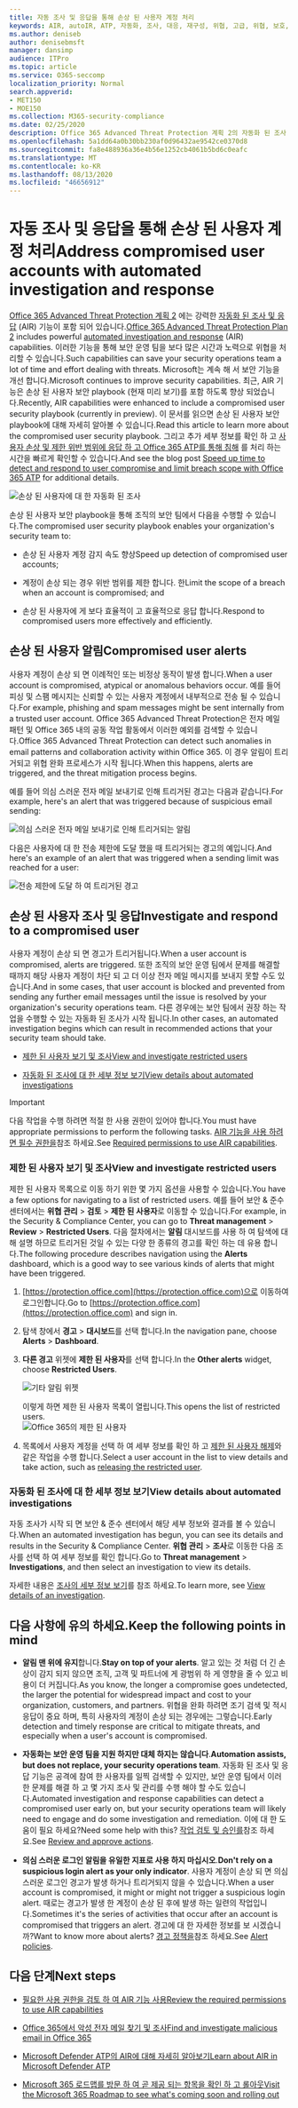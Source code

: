 ```yaml
---
title: 자동 조사 및 응답을 통해 손상 된 사용자 계정 처리
keywords: AIR, autoIR, ATP, 자동화, 조사, 대응, 재구성, 위협, 고급, 위협, 보호, 손상
ms.author: deniseb
author: denisebmsft
manager: dansimp
audience: ITPro
ms.topic: article
ms.service: O365-seccomp
localization_priority: Normal
search.appverid:
- MET150
- MOE150
ms.collection: M365-security-compliance
ms.date: 02/25/2020
description: Office 365 Advanced Threat Protection 계획 2의 자동화 된 조사 및 응답 기능을 사용 하 여 공격에 노출 된 사용자 계정을 검색 하 고 해결 하는 프로세스를 빠르게 진행 하는 방법을 알아봅니다.
ms.openlocfilehash: 5a1dd64a0b30bb230af0d96432ae9542ce0370d8
ms.sourcegitcommit: fa8e488936a36e4b56e1252cb4061b5bd6c0eafc
ms.translationtype: MT
ms.contentlocale: ko-KR
ms.lasthandoff: 08/13/2020
ms.locfileid: "46656912"
---
```

# <a name="address-compromised-user-accounts-with-automated-investigation-and-response"></a><span data-ttu-id="dce96-104">자동 조사 및 응답을 통해 손상 된 사용자 계정 처리</span><span class="sxs-lookup"><span data-stu-id="dce96-104">Address compromised user accounts with automated investigation and response</span></span>

<span data-ttu-id="dce96-105">[Office 365 Advanced Threat Protection 계획 2](https://docs.microsoft.com/microsoft-365/security/office-365-security/office-365-atp?view=o365-worldwide#office-365-atp-plan-1-and-plan-2) 에는 강력한 [자동화 된 조사 및 응답](https://docs.microsoft.com/microsoft-365/security/office-365-security/office-365-air) (AIR) 기능이 포함 되어 있습니다.</span><span class="sxs-lookup"><span data-stu-id="dce96-105">[Office 365 Advanced Threat Protection Plan 2](https://docs.microsoft.com/microsoft-365/security/office-365-security/office-365-atp?view=o365-worldwide#office-365-atp-plan-1-and-plan-2) includes powerful [automated investigation and response](https://docs.microsoft.com/microsoft-365/security/office-365-security/office-365-air) (AIR) capabilities.</span></span> <span data-ttu-id="dce96-106">이러한 기능을 통해 보안 운영 팀을 보다 많은 시간과 노력으로 위협을 처리할 수 있습니다.</span><span class="sxs-lookup"><span data-stu-id="dce96-106">Such capabilities can save your security operations team a lot of time and effort dealing with threats.</span></span> <span data-ttu-id="dce96-107">Microsoft는 계속 해 서 보안 기능을 개선 합니다.</span><span class="sxs-lookup"><span data-stu-id="dce96-107">Microsoft continues to improve security capabilities.</span></span> <span data-ttu-id="dce96-108">최근, AIR 기능은 손상 된 사용자 보안 playbook (현재 미리 보기)를 포함 하도록 향상 되었습니다.</span><span class="sxs-lookup"><span data-stu-id="dce96-108">Recently, AIR capabilities were enhanced to include a compromised user security playbook (currently in preview).</span></span> <span data-ttu-id="dce96-109">이 문서를 읽으면 손상 된 사용자 보안 playbook에 대해 자세히 알아볼 수 있습니다.</span><span class="sxs-lookup"><span data-stu-id="dce96-109">Read this article to learn more about the compromised user security playbook.</span></span> <span data-ttu-id="dce96-110">그리고 추가 세부 정보를 확인 하 고 [사용자 손상 및 제한 위반 범위에 응답 하 고 Office 365 ATP를 통해 침해](https://techcommunity.microsoft.com/t5/Security-Privacy-and-Compliance/Speed-up-time-to-detect-and-respond-to-user-compromise-and-limit/ba-p/977053) 를 처리 하는 시간을 빠르게 확인할 수 있습니다.</span><span class="sxs-lookup"><span data-stu-id="dce96-110">And see the blog post [Speed up time to detect and respond to user compromise and limit breach scope with Office 365 ATP](https://techcommunity.microsoft.com/t5/Security-Privacy-and-Compliance/Speed-up-time-to-detect-and-respond-to-user-compromise-and-limit/ba-p/977053) for additional details.</span></span>

![손상 된 사용자에 대 한 자동화 된 조사](/microsoft-365/media/office365atp-compduserinvestigation.jpg)

<span data-ttu-id="dce96-112">손상 된 사용자 보안 playbook을 통해 조직의 보안 팀에서 다음을 수행할 수 있습니다.</span><span class="sxs-lookup"><span data-stu-id="dce96-112">The compromised user security playbook enables your organization's security team to:</span></span>

- <span data-ttu-id="dce96-113">손상 된 사용자 계정 감지 속도 향상</span><span class="sxs-lookup"><span data-stu-id="dce96-113">Speed up detection of compromised user accounts;</span></span>

- <span data-ttu-id="dce96-114">계정이 손상 되는 경우 위반 범위를 제한 합니다. 한</span><span class="sxs-lookup"><span data-stu-id="dce96-114">Limit the scope of a breach when an account is compromised; and</span></span>

- <span data-ttu-id="dce96-115">손상 된 사용자에 게 보다 효율적이 고 효율적으로 응답 합니다.</span><span class="sxs-lookup"><span data-stu-id="dce96-115">Respond to compromised users more effectively and efficiently.</span></span>

## <a name="compromised-user-alerts"></a><span data-ttu-id="dce96-116">손상 된 사용자 알림</span><span class="sxs-lookup"><span data-stu-id="dce96-116">Compromised user alerts</span></span>

<span data-ttu-id="dce96-117">사용자 계정이 손상 되 면 이례적인 또는 비정상 동작이 발생 합니다.</span><span class="sxs-lookup"><span data-stu-id="dce96-117">When a user account is compromised, atypical or anomalous behaviors occur.</span></span> <span data-ttu-id="dce96-118">예를 들어 피싱 및 스팸 메시지는 신뢰할 수 있는 사용자 계정에서 내부적으로 전송 될 수 있습니다.</span><span class="sxs-lookup"><span data-stu-id="dce96-118">For example, phishing and spam messages might be sent internally from a trusted user account.</span></span> <span data-ttu-id="dce96-119">Office 365 Advanced Threat Protection은 전자 메일 패턴 및 Office 365 내의 공동 작업 활동에서 이러한 예외를 검색할 수 있습니다.</span><span class="sxs-lookup"><span data-stu-id="dce96-119">Office 365 Advanced Threat Protection can detect such anomalies in email patterns and collaboration activity within Office 365.</span></span> <span data-ttu-id="dce96-120">이 경우 알림이 트리거되고 위협 완화 프로세스가 시작 됩니다.</span><span class="sxs-lookup"><span data-stu-id="dce96-120">When this happens, alerts are triggered, and the threat mitigation process begins.</span></span>

<span data-ttu-id="dce96-121">예를 들어 의심 스러운 전자 메일 보내기로 인해 트리거된 경고는 다음과 같습니다.</span><span class="sxs-lookup"><span data-stu-id="dce96-121">For example, here's an alert that was triggered because of suspicious email sending:</span></span>

![의심 스러운 전자 메일 보내기로 인해 트리거되는 알림](/microsoft-365/media/office365atp-suspiciousemailsendalert.jpg)

<span data-ttu-id="dce96-123">다음은 사용자에 대 한 전송 제한에 도달 했을 때 트리거되는 경고의 예입니다.</span><span class="sxs-lookup"><span data-stu-id="dce96-123">And here's an example of an alert that was triggered when a sending limit was reached for a user:</span></span>

![전송 제한에 도달 하 여 트리거된 경고](/microsoft-365/media/office365atp-sendinglimitreached.jpg)

## <a name="investigate-and-respond-to-a-compromised-user"></a><span data-ttu-id="dce96-125">손상 된 사용자 조사 및 응답</span><span class="sxs-lookup"><span data-stu-id="dce96-125">Investigate and respond to a compromised user</span></span>

<span data-ttu-id="dce96-126">사용자 계정이 손상 되 면 경고가 트리거됩니다.</span><span class="sxs-lookup"><span data-stu-id="dce96-126">When a user account is compromised, alerts are triggered.</span></span> <span data-ttu-id="dce96-127">또한 조직의 보안 운영 팀에서 문제를 해결할 때까지 해당 사용자 계정이 차단 되 고 더 이상 전자 메일 메시지를 보내지 못할 수도 있습니다.</span><span class="sxs-lookup"><span data-stu-id="dce96-127">And in some cases, that user account is blocked and prevented from sending any further email messages until the issue is resolved by your organization's security operations team.</span></span> <span data-ttu-id="dce96-128">다른 경우에는 보안 팀에서 권장 하는 작업을 수행할 수 있는 자동화 된 조사가 시작 됩니다.</span><span class="sxs-lookup"><span data-stu-id="dce96-128">In other cases, an automated investigation begins which can result in recommended actions that your security team should take.</span></span>

- [<span data-ttu-id="dce96-129">제한 된 사용자 보기 및 조사</span><span class="sxs-lookup"><span data-stu-id="dce96-129">View and investigate restricted users</span></span>](#view-and-investigate-restricted-users)

- [<span data-ttu-id="dce96-130">자동화 된 조사에 대 한 세부 정보 보기</span><span class="sxs-lookup"><span data-stu-id="dce96-130">View details about automated investigations</span></span>](#view-details-about-automated-investigations)

> [!IMPORTANT]
> <span data-ttu-id="dce96-131">다음 작업을 수행 하려면 적절 한 사용 권한이 있어야 합니다.</span><span class="sxs-lookup"><span data-stu-id="dce96-131">You must have appropriate permissions to perform the following tasks.</span></span> <span data-ttu-id="dce96-132">[AIR 기능을 사용 하려면 필수 권한을](https://docs.microsoft.com/microsoft-365/security/office-365-security/office-365-air?view=o365-worldwide#required-permissions-to-use-air-capabilities)참조 하세요.</span><span class="sxs-lookup"><span data-stu-id="dce96-132">See [Required permissions to use AIR capabilities](https://docs.microsoft.com/microsoft-365/security/office-365-security/office-365-air?view=o365-worldwide#required-permissions-to-use-air-capabilities).</span></span>

### <a name="view-and-investigate-restricted-users"></a><span data-ttu-id="dce96-133">제한 된 사용자 보기 및 조사</span><span class="sxs-lookup"><span data-stu-id="dce96-133">View and investigate restricted users</span></span>

<span data-ttu-id="dce96-134">제한 된 사용자 목록으로 이동 하기 위한 몇 가지 옵션을 사용할 수 있습니다.</span><span class="sxs-lookup"><span data-stu-id="dce96-134">You have a few options for navigating to a list of restricted users.</span></span> <span data-ttu-id="dce96-135">예를 들어 보안 & 준수 센터에서는 **위협 관리**  >  **검토**  >  **제한 된 사용자**로 이동할 수 있습니다.</span><span class="sxs-lookup"><span data-stu-id="dce96-135">For example, in the Security & Compliance Center, you can go to **Threat management** > **Review** > **Restricted Users**.</span></span> <span data-ttu-id="dce96-136">다음 절차에서는 **알림** 대시보드를 사용 하 여 탐색에 대해 설명 하므로 트리거된 것일 수 있는 다양 한 종류의 경고를 확인 하는 데 유용 합니다.</span><span class="sxs-lookup"><span data-stu-id="dce96-136">The following procedure describes navigation using the **Alerts** dashboard, which is a good way to see various kinds of alerts that might have been triggered.</span></span>

1. <span data-ttu-id="dce96-137">[https://protection.office.com](https://protection.office.com)으로 이동하여 로그인합니다.</span><span class="sxs-lookup"><span data-stu-id="dce96-137">Go to [https://protection.office.com](https://protection.office.com) and sign in.</span></span>

2. <span data-ttu-id="dce96-138">탐색 창에서 **경고**  >  **대시보드**를 선택 합니다.</span><span class="sxs-lookup"><span data-stu-id="dce96-138">In the navigation pane, choose **Alerts** > **Dashboard**.</span></span>

3. <span data-ttu-id="dce96-139">**다른 경고** 위젯에 **제한 된 사용자**를 선택 합니다.</span><span class="sxs-lookup"><span data-stu-id="dce96-139">In the **Other alerts** widget, choose **Restricted Users**.</span></span>

   ![기타 알림 위젯](/microsoft-365/media/office365atp-otheralertswidget.jpg)

   <span data-ttu-id="dce96-141">이렇게 하면 제한 된 사용자 목록이 열립니다.</span><span class="sxs-lookup"><span data-stu-id="dce96-141">This opens the list of restricted users.</span></span><br/>![Office 365의 제한 된 사용자](/microsoft-365/media/office365atp-restrictedusers.jpg)

4. <span data-ttu-id="dce96-143">목록에서 사용자 계정을 선택 하 여 세부 정보를 확인 하 고 [제한 된 사용자 해제](https://docs.microsoft.com/microsoft-365/security/office-365-security/removing-user-from-restricted-users-portal-after-spam)와 같은 작업을 수행 합니다.</span><span class="sxs-lookup"><span data-stu-id="dce96-143">Select a user account in the list to view details and take action, such as [releasing the restricted user](https://docs.microsoft.com/microsoft-365/security/office-365-security/removing-user-from-restricted-users-portal-after-spam).</span></span>

### <a name="view-details-about-automated-investigations"></a><span data-ttu-id="dce96-144">자동화 된 조사에 대 한 세부 정보 보기</span><span class="sxs-lookup"><span data-stu-id="dce96-144">View details about automated investigations</span></span>

<span data-ttu-id="dce96-145">자동 조사가 시작 되 면 보안 & 준수 센터에서 해당 세부 정보와 결과를 볼 수 있습니다.</span><span class="sxs-lookup"><span data-stu-id="dce96-145">When an automated investigation has begun, you can see its details and results in the Security & Compliance Center.</span></span> <span data-ttu-id="dce96-146">**위협 관리**  >  **조사**로 이동한 다음 조사를 선택 하 여 세부 정보를 확인 합니다.</span><span class="sxs-lookup"><span data-stu-id="dce96-146">Go to **Threat management** > **Investigations**, and then select an investigation to view its details.</span></span>

<span data-ttu-id="dce96-147">자세한 내용은 [조사의 세부 정보 보기](https://docs.microsoft.com/microsoft-365/security/office-365-security/air-view-investigation-results)를 참조 하세요.</span><span class="sxs-lookup"><span data-stu-id="dce96-147">To learn more, see [View details of an investigation](https://docs.microsoft.com/microsoft-365/security/office-365-security/air-view-investigation-results).</span></span>

## <a name="keep-the-following-points-in-mind"></a><span data-ttu-id="dce96-148">다음 사항에 유의 하세요.</span><span class="sxs-lookup"><span data-stu-id="dce96-148">Keep the following points in mind</span></span>

- <span data-ttu-id="dce96-149">**알림 맨 위에 유지**합니다.</span><span class="sxs-lookup"><span data-stu-id="dce96-149">**Stay on top of your alerts**.</span></span> <span data-ttu-id="dce96-150">알고 있는 것 처럼 더 긴 손상이 감지 되지 않으면 조직, 고객 및 파트너에 게 광범위 하 게 영향을 줄 수 있고 비용이 더 커집니다.</span><span class="sxs-lookup"><span data-stu-id="dce96-150">As you know, the longer a compromise goes undetected, the larger the potential for widespread impact and cost to your organization, customers, and partners.</span></span> <span data-ttu-id="dce96-151">위협을 완화 하려면 조기 검색 및 적시 응답이 중요 하며, 특히 사용자의 계정이 손상 되는 경우에는 그렇습니다.</span><span class="sxs-lookup"><span data-stu-id="dce96-151">Early detection and timely response are critical to mitigate threats, and especially when a user's account is compromised.</span></span>

- <span data-ttu-id="dce96-152">**자동화는 보안 운영 팀을 지원 하지만 대체 하지는 않습니다**.</span><span class="sxs-lookup"><span data-stu-id="dce96-152">**Automation assists, but does not replace, your security operations team**.</span></span> <span data-ttu-id="dce96-153">자동화 된 조사 및 응답 기능은 공격에 참여 한 사용자를 일찍 검색할 수 있지만, 보안 운영 팀에서 이러한 문제를 해결 하 고 몇 가지 조사 및 관리를 수행 해야 할 수도 있습니다.</span><span class="sxs-lookup"><span data-stu-id="dce96-153">Automated investigation and response capabilities can detect a compromised user early on, but your security operations team will likely need to engage and do some investigation and remediation.</span></span> <span data-ttu-id="dce96-154">이에 대 한 도움이 필요 하세요?</span><span class="sxs-lookup"><span data-stu-id="dce96-154">Need some help with this?</span></span> <span data-ttu-id="dce96-155">[작업 검토 및 승인를](https://docs.microsoft.com/microsoft-365/security/office-365-security/office-365-air#review-and-approve-actions)참조 하세요.</span><span class="sxs-lookup"><span data-stu-id="dce96-155">See [Review and approve actions](https://docs.microsoft.com/microsoft-365/security/office-365-security/office-365-air#review-and-approve-actions).</span></span>

- <span data-ttu-id="dce96-156">**의심 스러운 로그인 알림을 유일한 지표로 사용 하지 마십시오**.</span><span class="sxs-lookup"><span data-stu-id="dce96-156">**Don't rely on a suspicious login alert as your only indicator**.</span></span> <span data-ttu-id="dce96-157">사용자 계정이 손상 되 면 의심 스러운 로그인 경고가 발생 하거나 트리거되지 않을 수 있습니다.</span><span class="sxs-lookup"><span data-stu-id="dce96-157">When a user account is compromised, it might or might not trigger a suspicious login alert.</span></span> <span data-ttu-id="dce96-158">때로는 경고가 발생 한 계정이 손상 된 후에 발생 하는 일련의 작업입니다.</span><span class="sxs-lookup"><span data-stu-id="dce96-158">Sometimes it's the series of activities that occur after an account is compromised that triggers an alert.</span></span> <span data-ttu-id="dce96-159">경고에 대 한 자세한 정보를 보 시겠습니까?</span><span class="sxs-lookup"><span data-stu-id="dce96-159">Want to know more about alerts?</span></span> <span data-ttu-id="dce96-160">[경고 정책을](https://docs.microsoft.com/microsoft-365/compliance/alert-policies)참조 하세요.</span><span class="sxs-lookup"><span data-stu-id="dce96-160">See [Alert policies](https://docs.microsoft.com/microsoft-365/compliance/alert-policies).</span></span>

## <a name="next-steps"></a><span data-ttu-id="dce96-161">다음 단계</span><span class="sxs-lookup"><span data-stu-id="dce96-161">Next steps</span></span>

- [<span data-ttu-id="dce96-162">필요한 사용 권한을 검토 하 여 AIR 기능 사용</span><span class="sxs-lookup"><span data-stu-id="dce96-162">Review the required permissions to use AIR capabilities</span></span>](https://docs.microsoft.com/microsoft-365/security/office-365-security/office-365-air?view=o365-worldwide#required-permissions-to-use-air-capabilities)

- [<span data-ttu-id="dce96-163">Office 365에서 악성 전자 메일 찾기 및 조사</span><span class="sxs-lookup"><span data-stu-id="dce96-163">Find and investigate malicious email in Office 365</span></span>](https://docs.microsoft.com/microsoft-365/security/office-365-security/investigate-malicious-email-that-was-delivered?view=o365-worldwide)

- [<span data-ttu-id="dce96-164">Microsoft Defender ATP의 AIR에 대해 자세히 알아보기</span><span class="sxs-lookup"><span data-stu-id="dce96-164">Learn about AIR in Microsoft Defender ATP</span></span>](https://docs.microsoft.com/windows/security/threat-protection/microsoft-defender-atp/automated-investigations)

- [<span data-ttu-id="dce96-165">Microsoft 365 로드맵를 방문 하 여 곧 제공 되는 항목을 확인 하 고 롤아웃</span><span class="sxs-lookup"><span data-stu-id="dce96-165">Visit the Microsoft 365 Roadmap to see what's coming soon and rolling out</span></span>](https://www.microsoft.com/microsoft-365/roadmap?filters=)

